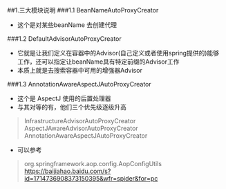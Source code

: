 ##1.三大模块说明
 ###1.1 BeanNameAutoProxyCreator
   * 这个是对某些beanName 去创建代理

 ###1.2 DefaultAdvisorAutoProxyCreator
   * 它就是让我们定义在容器中的Advisor(自己定义或者使用spring提供的)能够工作，还可以指定让beanName具有特定前缀的Advisor工作
   * 本质上就是去搜索容器中可用的增强器Advisor

 ###1.3 AnnotationAwareAspectJAutoProxyCreator
   * 这个是 AspectJ 使用的后置处理器
   * 与其对等的有，他们三个优先级逐级升高
> InfrastructureAdvisorAutoProxyCreator <br>
> AspectJAwareAdvisorAutoProxyCreator <br>
> AnnotationAwareAspectJAutoProxyCreator <br>

  * 可以参考
> org.springframework.aop.config.AopConfigUtils <br>
> https://baijiahao.baidu.com/s?id=1714736908373150395&wfr=spider&for=pc




